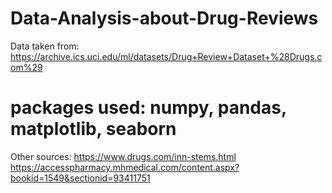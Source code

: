 # Data-Analysis-about-Drug-Reviews
Data taken from: https://archive.ics.uci.edu/ml/datasets/Drug+Review+Dataset+%28Drugs.com%29

# packages used: numpy, pandas, matplotlib, seaborn


Other sources:
https://www.drugs.com/inn-stems.html
https://accesspharmacy.mhmedical.com/content.aspx?bookid=1549&sectionid=93411751
